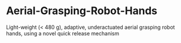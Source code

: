 # Aerial-Grasping-Robot-Hands
Light-weight (&lt; 480 g), adaptive, underactuated aerial grasping robot hands, using a novel quick release mechanism
